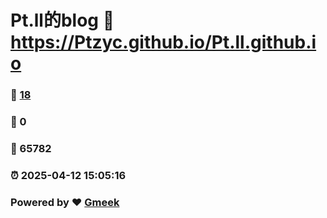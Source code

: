 # Pt.ll的blog :link: https://Ptzyc.github.io/Pt.ll.github.io 
### :page_facing_up: [18](https://Ptzyc.github.io/Pt.ll.github.io/tag.html) 
### :speech_balloon: 0 
### :hibiscus: 65782 
### :alarm_clock: 2025-04-12 15:05:16 
### Powered by :heart: [Gmeek](https://github.com/Meekdai/Gmeek)
